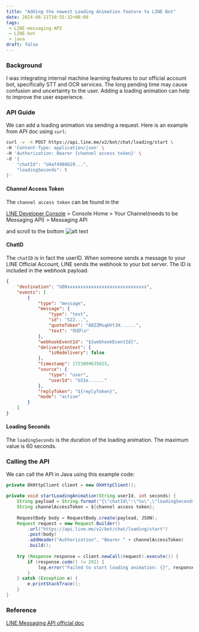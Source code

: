 ```yaml
---
title: "Adding the newest Loading Animation feature to LINE Bot"
date: 2024-08-21T10:55:32+08:00
tags:
 - LINE-messaging-API
 - LINE-bot
 - java
draft: false
---
```

### Background
I was integrating internal machine learning features to our official account bot, specifically STT and OCR services. The long pending time may cause confusion and uncertainty to the user. Adding a loading animation can help to improve the user experience.

### API Guide
We can add a loading animation via sending a request. Here is an example from API doc using `curl`:  

```bash
curl -v -X POST https://api.line.me/v2/bot/chat/loading/start \
-H 'Content-Type: application/json' \
-H 'Authorization: Bearer {channel access token}' \
-d '{
    "chatId": "U4af4980629...",
    "loadingSeconds": 5
}'
```
#### Channel Access Token
The `channel access token` can be found in the   

[LINE Developer Console](https://developers.line.biz/en/) > Console Home > Your Channel(needs to be Messaging API) > Messaging API  

and scroll to the bottom
![alt text](../../images/LINE-Bot-channel_access_token.png)

#### ChatID
The `chatID` is in fact the userID. When someone sends a message to your LINE Official Account, LINE sends the webhook to your bot server. The ID is included in the webhook payload.

```json
{
    "destination": "U80xxxxxxxxxxxxxxxxxxxxxxxxxxxxxx",
    "events": [
        {
            "type": "message",
            "message": {
                "type": "text",
                "id": "522...",
                "quoteToken": "88ZZMsqHVtJH......",
                "text": "你好\n"
            },
            "webhookEventId": "${webhookEventId}",
            "deliveryContext": {
                "isRedelivery": false
            },
            "timestamp": 1723009635825,
            "source": {
                "type": "user",
                "userId": "U31e......"
            },
            "replyToken": "${replyToken}",
            "mode": "active"
        }
    ]
}
```

#### Loading Seconds
The `loadingSeconds` is the duration of the loading animation. The maximum value is 60 seconds.
### Calling the API
We can call the API in Java using this example code:

```java
private OkHttpClient client = new OkHttpClient();

private void startLoadingAnimation(String userId, int seconds) {
    String payload = String.format("{\"chatId\":\"%s\",\"loadingSeconds\":%d}", userId, seconds);
    String channelAccessToken = ${channel access token};
    
    RequestBody body = RequestBody.create(payload, JSON);
    Request request = new Request.Builder()
        .url("https://api.line.me/v2/bot/chat/loading/start")
        .post(body)
        .addHeader("Authorization", "Bearer " + channelAccessToken)
        .build();
    
    try (Response response = client.newCall(request).execute()) {
        if (response.code() != 202) {
            log.error("Failed to start loading animation: {}", response.body().string());
        }
    } catch (Exception e) {
        e.printStackTrace();
    }
}
```



### Reference
[LINE Messaging API official doc](https://developers.line.biz/en/docs/messaging-api/use-loading-indicator/)